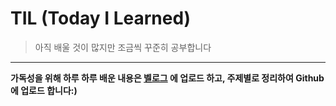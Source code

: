 # TIL (Today I Learned)
> 아직 배울 것이 많지만 조금씩 꾸준히 공부합니다
---
**가독성을 위해 하루 하루 배운 내용은 [벨로그](https://velog.io/@haeng_9) 에 업로드 하고, 주제별로 정리하여 Github에 업로드 합니다:)**
